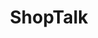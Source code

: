 ---
title:         "ShopTalk"
description:   "ShopTalk is a podcast about front end web design, development and UX. Each week Chris Coyier and Dave Rupert are joined by a special guest to talk shop and answer listener submitted questions."
url-thumbnail: "http://stscdn.paravel.netdna-cdn.com/wp-content/uploads/2012/08/shoptalk_album.jpeg"
url-rss:       "http://shoptalkshow.com/feed/podcast"
url-web:       "http://shoptalkshow.com/"
url-itunes:    "https://itunes.apple.com/us/podcast/shoptalk/id493890455?mt=2&uo=4"
---